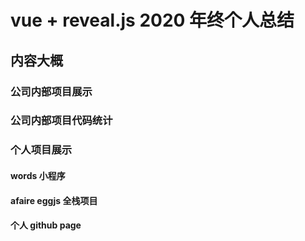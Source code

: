 # vue + reveal.js 2020 年终个人总结

## 内容大概

### 公司内部项目展示

### 公司内部项目代码统计

### 个人项目展示

#### words 小程序

#### afaire eggjs 全栈项目

#### 个人 github page
